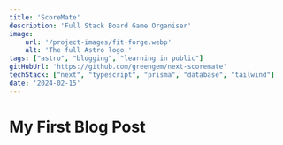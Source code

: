 ```yaml
---
title: 'ScoreMate'
description: 'Full Stack Board Game Organiser'
image:
    url: '/project-images/fit-forge.webp'
    alt: 'The full Astro logo.'
tags: ["astro", "blogging", "learning in public"]
gitHubUrl: 'https://github.com/greengem/next-scoremate'
techStack: ["next", "typescript", "prisma", "database", "tailwind"]
date: '2024-02-15'
---
```

# My First Blog Post